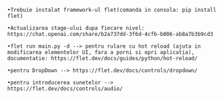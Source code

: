     •Trebuie instalat framework-ul flet(comanda in consola: pip install flet)

    •Actualizarea stage-ului dupa fiecare nivel: https://chat.openai.com/share/b2a737dd-3f6d-4cfb-b006-ab8a7b3b9cd3

    •flet run main.py -d --> pentru rulare cu hot reload (ajuta in modificarea elementelor UI, fara a porni si opri aplicatia), documentatie: https://flet.dev/docs/guides/python/hot-reload/

    •pentru DropDown --> https://flet.dev/docs/controls/dropdown/

    •pentru introducerea sunetelor --> https://flet.dev/docs/controls/audio/